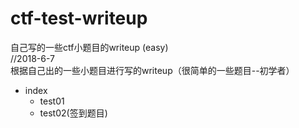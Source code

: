 # ctf-test-writeup <br />
<!--http://host805108319.s483.pppf.com.cn -->
自己写的一些ctf小题目的writeup (easy)<br />
//2018-6-7<br />
根据自己出的一些小题目进行写的writeup（很简单的一些题目--初学者）<br />
* index
  * test01
  * test02(签到题目)

